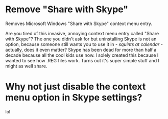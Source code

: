 # Remove "Share with Skype"
Removes Microsoft Windows "Share with Skype" context menu entry.

Are you tired of this invasive, annoying context menu entry called "Share with Skype"? The one you didn't ask for but uninstalling Skype is not an option, because someone still wants you to use it in *- squints at calendar -* actually, does it even matter? Skype has been dead for more than half a decade because all the cool kids use <insert other software> now.
I solely created this because I wanted to see how .REG files work. Turns out it's super simple stuff and I might as well share.

# Why not just disable the context menu option in Skype settings?
lol
